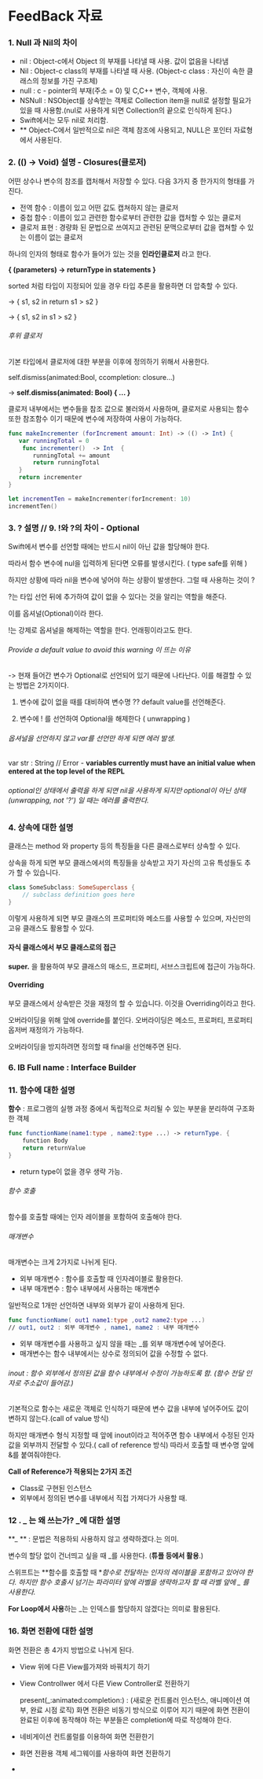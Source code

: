 # FeedBack 자료

### 1. Null 과 Nil의 차이

- nil : Object-c에서 Object 의 부재를 나타낼 때 사용. 값이 없음을 나타냄
- Nil : Object-c class의 부재를 나타낼 때 사용.
  (Object-c class : 자신이 속한 클래스의 정보를 가진 구조체)
- null : c - pointer의 부재(주소 = 0) 및 C,C++ 변수, 객체에 사용.
- NSNull : NSObject를 상속받는 객체로 Collection item을 null로 설정할 필요가 있을 때 사용함.(nul로 사용하게 되면 Collection의 끝으로 인식하게 된다.)
- Swift에서는 모두  nil로 처리함.
- ** Object-C에서 일반적으로 nil은 객체 참조에 사용되고, NULL은 포인터 자료형에서 사용된다.

### 2. (() -> Void) 설명 - Closures(클로저)

어떤 상수나 변수의 참조를 캡처해서 저장할 수 있다. 다음 3가지 중 한가지의 형태를 가진다.

- 전역 함수 : 이름이 있고 어떤 값도 캡쳐하지 않는 클로저
- 중첩 함수 : 이름이 있고 관련한 함수로부터 관련한 값을 캡처할 수 있는 클로저
- 클로저 표현 : 경량화 된 문법으로 쓰여지고 관련된 문맥으로부터 값을 캡쳐할 수 있는 이름이 없는 클로저

하나의 인자의 형태로 함수가 들어가 있는 것을 **인라인클로저** 라고 한다.

**{ (parameters) -> returnType in
statements
}**

sorted 처럼 타입이 지정되어 있을 경우 타입 추론을 활용하면 더 압축할 수 있다.

-> { s1, s2 in return s1 > s2 }

-> { s1, s2 in s1 > s2 }

###### 후위 클로저 

기본 타입에서 클로저에 대한 부분을 이후에 정의하기 위해서 사용한다.

self.dismiss(animated:Bool, ccompletion: closure...)

-> **self.dismiss(animated: Bool) { ... }**

클로저 내부에서는 변수들을 참조 값으로 불러와서 사용하며, 클로저로 사용되는 함수 또한 참조함수 이기 때문에 변수에 저장하여 사용이 가능하다.

```swift
func makeIncrementer (forIncrement amount: Int) -> (() -> Int) {
   var runningTotal = 0
    func incrementer()  -> Int  {
       runningTotal += amount
       return runningTotal
   }
   return incrementer
}

let incrementTen = makeIncrementer(forIncrement: 10)
incrementTen()
```



### 3. ?  설명 // 9. !와 ?의 차이 -  Optional

Swift에서 변수를 선언할 때에는 반드시 nil이 아닌 값을 할당해야 한다.

따라서 함수 변수에 nul을 입력하게 된다면 오류를 발생시킨다. ( type safe를 위해 )

하지만 상황에 따라 nil을 변수에 넣어야 하는 상황이 발생한다. 그럴 때 사용하는 것이 ?

?는 타입 선언 뒤에 추가하여 값이 없을 수 있다는 것을 알리는 역할을 해준다.

이를 옵셔널(Optional)이라 한다.

 !는 강제로 옵셔널을 해제하는 역할을 한다. 언래핑이라고도 한다.

###### Provide a default value to avoid this warning 이 뜨는 이유

-> 현재 들어간 변수가 Optional로 선언되어 있기 때문에 나타난다. 이를 해결할 수 있는 방법은 2가지이다.

1) 변수에 값이 없을 때를 대비하여  변수명 ?? default value를 선언해준다.

2) 변수에 ! 를 선언하여 Optional을 해제한다 ( unwrapping )

###### 옵셔널을 선언하지 않고 var를 선언만 하게 되면 에러 발생.

var str : String // Error - **variables currently must have an initial value when entered at the top level of the REPL**

###### optional인 상태에서 출력을 하게 되면  nil을 사용하게 되지만 optional이 아닌 상태(unwrapping, not '?') 일 때는 에러를 출력한다.

 

### 4. 상속에 대한 설명

클래스는 method 와 property 등의 특징들을 다른 클래스로부터 상속할 수 있다. 

상속을 하게 되면 부모 클래스에서의 특징들을 상속받고 자기 자신의 고유 특성들도 추가 할 수 있습니다.

```swift
class SomeSubclass: SomeSuperclass {
    // subclass definition goes here
}
```

이렇게 사용하게 되면 부모 클래스의 프로퍼티와 메소드를 사용할 수 있으며, 자신만의 고유 클래스도 활용할 수 있다.

#### 자식 클래스에서 부모 클래스로의 접근

**super.** 을 활용하여 부모 클래스의 매소드, 프로퍼티, 서브스크립트에 접근이 가능하다.



#### Overriding

부모 클래스에서 상속받은 것을 재정의 할 수 있습니다. 이것을 Overriding이라고 한다.

오버라이딩을 위해 앞에 override를 붙인다. 오버라이딩은 메소드, 프로퍼티, 프로퍼티 옵저버 재정의가 가능하다.

오버라이딩을 방지하려면 정의할 때 final을 선언해주면 된다.



### 6. IB Full name : Interface Builder 

### 11. 함수에 대한 설명

**함수** : 프로그램의 실행 과정 중에서 독립적으로 처리될 수 있는 부분을 분리하여 구조화한 객체

```swift
func functionName(name1:type , name2:type ...) -> returnType. {
    function Body
    return returnValue
}
```

- return type이 없을 경우 생략 가능.

###### 함수 호출

함수를 호출할 때에는 인자 레이블을 포함하여 호출해야 한다.

###### 매개변수

매개변수는 크게 2가지로 나뉘게 된다.

- 외부 매개변수 : 함수를 호출할 때 인자레이블로 활용한다.
- 내부 매개변수 : 함수 내부에서 사용하는 매개변수

일반적으로 1개만 선언하면 내부와 외부가 같이 사용하게 된다. 

```swift
func functionName( out1 name1:type ,out2 name2:type ...)
// out1, out2 : 외부 매개변수 , name1, name2 : 내부 매개변수
```

- 외부 매개변수를 사용하고 싶지 않을 때는 _를 외부 매개변수에 넣어준다.
- 매개변수는 함수 내부에서는 상수로 정의되어 값을 수정할 수 없다.

###### inout : 함수 외부에서 정의된 값을 함수 내부에서 수정이 가능하도록 함. (함수 전달 인자로 주소값이 들어감.)

기본적으로 함수는 새로운 객체로 인식하기 때문에 변수 값을 내부에 넣어주어도 값이 변하지 않는다.(call of value 방식)

하지만 매개변수 형식 지정할 때 앞에 inout이라고 적어주면 함수 내부에서 수정된 인자값을 외부까지 전달할 수 있다.( call of reference 방식)  따라서 호출할 때 변수명 앞에 &를 붙여줘야한다.

**Call of Reference가 적용되는 2가지 조건**

- Class로 구현된 인스턴스
- 외부에서 정의된 변수를 내부에서 직접 가져다가 사용할 때.



### 12 . _ 는 왜 쓰는가? _에 대한 설명

**_ ** : 문법은 적용하되 사용하지 않고 생략하겠다.는 의미.

변수의 할당 없이 건너띄고 싶을 때 _를 사용한다. (**튜플 등에서 활용**.)

스위프트는 **함수를 호출할 때 **함수로 전달하는 인자의 레이블을 포함하고 있어야 한다. 하지만 함수 호출시 넘기는 파라미터 앞에 라벨을 생략하고자 할 때 라벨 앞에 _ 를 사용한다.*

**For Loop에서 사용**하는 _는 인덱스를 할당하지 않겠다는 의미로 활용된다.



### 16. 화면 전환에 대한 설명

화면 전환은 총 4가지 방법으로 나뉘게 된다.

- View 위에 다른 View를가져와 바꿔치기 하기

- View Controllwer 에서 다른 View Controller로 전환하기

  present(_:animated:completion:) : (새로운 컨트롤러 인스턴스, 애니메이션 여부, 완료 시점 로직)
  화면 전환은 비동기 방식으로 이루어 지기 때문에 화면 전환이 완료된 이후에 동작해야 하는 부분들은 completion에 따로 작성해야 한다.

- 네비게이션 컨트롤럴를 이용하여 화면 전환한기

- 화면 전환용 객체 세그웨이를 사용하여 화면 전환하기

- 